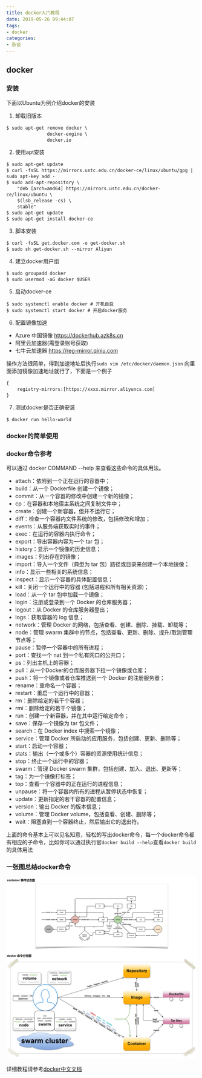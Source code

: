 ```yaml
---
title: docker入门教程
date: 2019-05-26 09:44:07
tags:
- docker
categories:
- 杂谈
---
```


## docker

### 安装

下面以Ubuntu为例介绍docker的安装

1. 卸载旧版本

```shell
$ sudo apt-get remove docker \
               docker-engine \
               docker.io
```

2. 使用apt安装

```shell
$ sudo apt-get update
$ curl -fsSL https://mirrors.ustc.edu.cn/docker-ce/linux/ubuntu/gpg | sudo apt-key add -
$ sudo add-apt-repository \
    "deb [arch=amd64] https://mirrors.ustc.edu.cn/docker-ce/linux/ubuntu \
    $(lsb_release -cs) \
    stable"
$ sudo apt-get update
$ sudo apt-get install docker-ce
```

3. 脚本安装

```shell
$ curl -fsSL get.docker.com -o get-docker.sh
$ sudo sh get-docker.sh --mirror Aliyun
```

4. 建立docker用户组

```shell
$ sudo groupadd docker
$ sudo usermod -aG docker $USER
```

5. 启动docker-ce

```shell
$ sudo systemctl enable docker # 开机自启
$ sudo systemctl start docker # 开启docker服务
```

6. 配置镜像加速

- Azure 中国镜像 https://dockerhub.azk8s.cn
- 阿里云加速器(需登录账号获取)
- 七牛云加速器 https://reg-mirror.qiniu.com

操作方法很简单，得到加速地址后执行`sudo vim /etc/docker/daemon.json`
向里面添加镜像加速地址就行了，下面是一个例子

```
{
    registry-mirrors:[https://xxxx.mirror.aliyuncs.com]
}
```

7. 测试docker是否正确安装

```shell
$ docker run hello-world
```

### docker的简单使用

### docker命令参考

可以通过 docker COMMAND --help 来查看这些命令的具体用法。

- attach：依附到一个正在运行的容器中；
- build：从一个 Dockerfile 创建一个镜像；
- commit：从一个容器的修改中创建一个新的镜像；
- cp：在容器和本地宿主系统之间复制文件中；
- create：创建一个新容器，但并不运行它；
- diff：检查一个容器内文件系统的修改，包括修改和增加；
- events：从服务端获取实时的事件；
- exec：在运行的容器内执行命令；
- export：导出容器内容为一个 tar 包；
- history：显示一个镜像的历史信息；
- images：列出存在的镜像；
- import：导入一个文件（典型为 tar 包）路径或目录来创建一个本地镜像；
- info：显示一些相关的系统信息；
- inspect：显示一个容器的具体配置信息；
- kill：关闭一个运行中的容器 (包括进程和所有相关资源)；
- load：从一个 tar 包中加载一个镜像；
- login：注册或登录到一个 Docker 的仓库服务器；
- logout：从 Docker 的仓库服务器登出；
- logs：获取容器的 log 信息；
- network：管理 Docker 的网络，包括查看、创建、删除、挂载、卸载等；
- node：管理 swarm 集群中的节点，包括查看、更新、删除、提升/取消管理节点等；
- pause：暂停一个容器中的所有进程；
- port：查找一个 nat 到一个私有网口的公共口；
- ps：列出主机上的容器；
- pull：从一个Docker的仓库服务器下拉一个镜像或仓库；
- push：将一个镜像或者仓库推送到一个 Docker 的注册服务器；
- rename：重命名一个容器；
- restart：重启一个运行中的容器；
- rm：删除给定的若干个容器；
- rmi：删除给定的若干个镜像；
- run：创建一个新容器，并在其中运行给定命令；
- save：保存一个镜像为 tar 包文件；
- search：在 Docker index 中搜索一个镜像；
- service：管理 Docker 所启动的应用服务，包括创建、更新、删除等；
- start：启动一个容器；
- stats：输出（一个或多个）容器的资源使用统计信息；
- stop：终止一个运行中的容器；
- swarm：管理 Docker swarm 集群，包括创建、加入、退出、更新等；
- tag：为一个镜像打标签；
- top：查看一个容器中的正在运行的进程信息；
- unpause：将一个容器内所有的进程从暂停状态中恢复；
- update：更新指定的若干容器的配置信息；
- version：输出 Docker 的版本信息；
- volume：管理 Docker volume，包括查看、创建、删除等；
- wait：阻塞直到一个容器终止，然后输出它的退出符。

上面的命令基本上可以见名知意，轻松的写出docker命令，每一个docker命令都有相应的子命令，比如你可以通过执行官`docker build --help`查看`docker build`的具体用法

### 一张图总结docker命令

![docker_cmd_logic](/images/docker/cmd_logic.png)

详细教程请参考[docker中文文档](https://yeasy.gitbooks.io/docker_practice/)